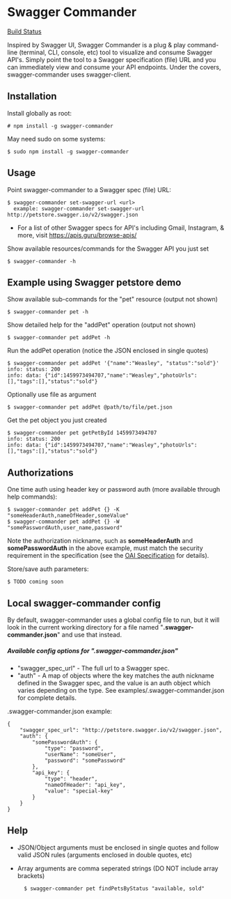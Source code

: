 # Swagger Commander
[Build Status](https://travis-ci.org/khangiskhan/swagger-commander.svg?branch=master)

Inspired by Swagger UI, Swagger Commander is a plug & play command-line (terminal, CLI, console, etc) tool to visualize and consume Swagger API's. Simply point the tool to a Swagger specification (file) URL and you can immediately view and consume your API endpoints.  Under the covers, swagger-commander uses swagger-client.

## Installation

Install globally as root:

    # npm install -g swagger-commander

May need sudo on some systems:

    $ sudo npm install -g swagger-commander

## Usage

Point swagger-commander to a Swagger spec (file) URL:

    $ swagger-commander set-swagger-url <url>
      example: swagger-commander set-swagger-url http://petstore.swagger.io/v2/swagger.json

* For a list of other Swagger specs for API's including Gmail, Instagram, & more, visit https://apis.guru/browse-apis/

Show available resources/commands for the Swagger API you just set

    $ swagger-commander -h

## Example using Swagger petstore demo

Show available sub-commands for the "pet" resource (output not shown)

    $ swagger-commander pet -h

Show detailed help for the "addPet" operation (output not shown)  

    $ swagger-commander pet addPet -h

Run the addPet operation (notice the JSON enclosed in single quotes)

    $ swagger-commander pet addPet '{"name":"Weasley", "status":"sold"}'
    info: status: 200
    info: data: {"id":1459973494707,"name":"Weasley","photoUrls":[],"tags":[],"status":"sold"}

Optionally use file as argument

    $ swagger-commander pet addPet @path/to/file/pet.json

Get the pet object you just created

    $ swagger-commander pet getPetById 1459973494707
    info: status: 200
    info: data: {"id":1459973494707,"name":"Weasley","photoUrls":[],"tags":[],"status":"sold"}

## Authorizations

One time auth using header key or password auth (more available through help commands):

    $ swagger-commander pet addPet {} -K "someHeaderAuth,nameOfHeader,someValue"
    $ swagger-commander pet addPet {} -W "somePasswordAuth,user_name,password"

Note the authorization nickname, such as <b>someHeaderAuth</b> and <b>somePasswordAuth</b> in the above example, must match the security requirement in the specification (see the <a href="https://github.com/OAI/OpenAPI-Specification/blob/master/README.md">OAI Specification</a> for details).

Store/save auth parameters:

    $ TODO coming soon

## Local swagger-commander config

By default, swagger-commander uses a global config file to run, but it will look in the current working directory for a file named "<b>.swagger-commander.json</b>" and use that instead.

##### Available config options for ".swagger-commander.json"
* "swagger_spec_url" - The full url to a Swagger spec.
* "auth" - A map of objects where the key matches the auth nickname defined in the Swagger spec, and the value is an auth object which varies depending on the type.  See examples/.swagger-commander.json for complete details.

.swagger-commander.json example:

    {
        "swagger_spec_url": "http://petstore.swagger.io/v2/swagger.json",
        "auth": {
            "somePasswordAuth": {
                "type": "password",
                "userName": "someUser",
                "password": "somePassword"
            },
            "api_key": {
                "type": "header",
                "nameOfHeader": "api_key",
                "value": "special-key"
            }
        }
    }

## Help

* JSON/Object arguments must be enclosed in single quotes and follow valid JSON rules (arguments enclosed in double quotes, etc)
* Array arguments are comma seperated strings (DO NOT include array brackets)

        $ swagger-commander pet findPetsByStatus "available, sold"
